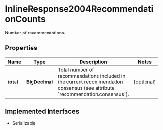 

# InlineResponse2004RecommendationCounts

Number of recommendations.

## Properties

Name | Type | Description | Notes
------------ | ------------- | ------------- | -------------
**total** | **BigDecimal** | Total number of recommendations included in the current recommendation consensus (see attribute &#x60;recommendation.consensus&#x60;). |  [optional]


## Implemented Interfaces

* Serializable


